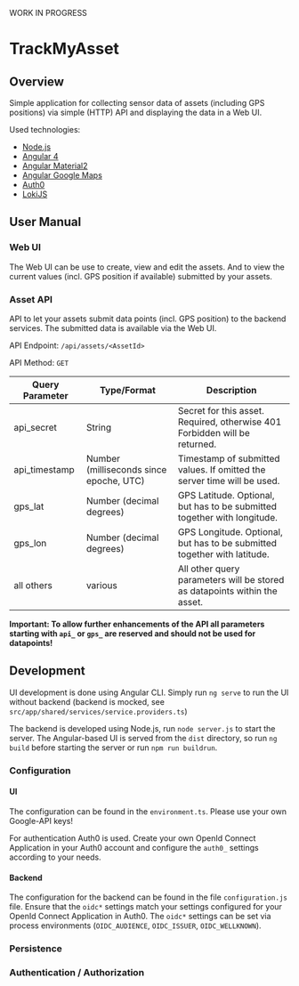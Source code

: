 WORK IN PROGRESS

# TrackMyAsset

## Overview
Simple application for collecting sensor data of assets (including GPS positions) via simple  (HTTP) API and displaying the data in a Web UI.

Used technologies:
* [Node.js](https://nodejs.org/en/)
* [Angular 4](https://angular.io/)
* [Angular Material2](https://github.com/angular/material2) 
* [Angular Google Maps](https://angular-maps.com/)
* [Auth0](https://auth0.com/)
* [LokiJS](http://lokijs.org/#/)

## User Manual

### Web UI

The Web UI can be use to create, view and edit the assets. And to view the current values (incl. GPS position if
available) submitted by your assets.

### Asset API

API to let your assets submit data points (incl. GPS position) to the backend services. The submitted data is available via the Web UI.

API Endpoint: `/api/assets/<AssetId>`

API Method: `GET`


|Query Parameter|Type/Format|Description|
|---------|-----------|-----------|
|api_secret | String | Secret for this asset. Required, otherwise 401 Forbidden will be returned.|
|api_timestamp | Number (milliseconds since epoche, UTC) | Timestamp of submitted values. If omitted the server time will be used.|
|gps_lat| Number (decimal degrees)| GPS Latitude. Optional, but has to be submitted together with longitude.|
|gps_lon| Number (decimal degrees) | GPS Longitude. Optional, but has to be submitted together with latitude.|
|all others| various | All other query parameters will be stored as datapoints within the asset. |

**Important: To allow further enhancements of the API all parameters starting with `api_` or `gps_` are reserved and should not be used for datapoints!**

## Development

UI development is done using Angular CLI. Simply run `ng serve` to run the UI without backend (backend is mocked, see `src/app/shared/services/service.providers.ts`)

The backend is developed using Node.js, run `node server.js` to start the server. The Angular-based UI is served from the `dist` directory, so run `ng build` before starting the server or run `npm run buildrun`.

### Configuration

#### UI
The configuration can be found in the `environment.ts`. Please use your own Google-API keys! 

For authentication Auth0 is used. Create your own OpenId Connect Application in your Auth0 account and configure the `auth0_` settings according to your needs.

#### Backend
The configuration for the backend can be found in the file `configuration.js` file. Ensure that the `oidc*` settings match your settings configured for your OpenId Connect Application in Auth0. The `oidc*` settings can be set via process environments (`OIDC_AUDIENCE`, `OIDC_ISSUER`, `OIDC_WELLKNOWN`).

### Persistence

### Authentication / Authorization

